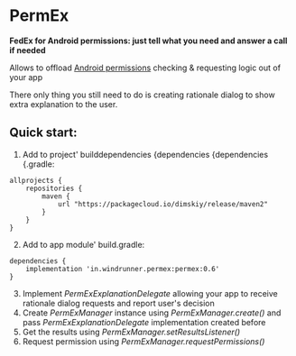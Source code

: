 # PermEx
**FedEx for Android permissions: just tell what you need and answer a call if needed**

Allows to offload [Android permissions](https://developer.android.com/training/permissions/requesting#handle-denial) checking & requesting logic out of your app

There only thing you still need to do is creating rationale dialog to show extra explanation to the user.

## Quick start:
1. Add to project' builddependencies {dependencies {dependencies {.gradle:
```
allprojects {
    repositories {
        maven {
            url "https://packagecloud.io/dimskiy/release/maven2"
        }
    }
}
```
2. Add to app module' build.gradle:
```
dependencies {
    implementation 'in.windrunner.permex:permex:0.6'
}
```
3. Implement *PermExExplanationDelegate* allowing your app to receive rationale dialog requests and report user's decision
4. Create *PermExManager* instance using *PermExManager.create()* and pass *PermExExplanationDelegate* implementation created before
5. Get the results using *PermExManager.setResultsListener()*
6. Request permission using *PermExManager.requestPermissions()*
